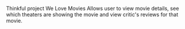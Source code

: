 Thinkful project We Love Movies
Allows user to view movie details, see which theaters are showing the movie and view critic's reviews for that movie. 
